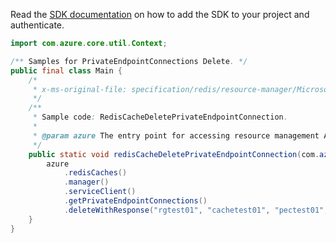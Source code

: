 Read the [SDK documentation](https://github.com/Azure/azure-sdk-for-java/blob/azure-resourcemanager_2.13.0/sdk/resourcemanager/azure-resourcemanager/README.md) on how to add the SDK to your project and authenticate.

```java
import com.azure.core.util.Context;

/** Samples for PrivateEndpointConnections Delete. */
public final class Main {
    /*
     * x-ms-original-file: specification/redis/resource-manager/Microsoft.Cache/stable/2021-06-01/examples/RedisCacheDeletePrivateEndpointConnection.json
     */
    /**
     * Sample code: RedisCacheDeletePrivateEndpointConnection.
     *
     * @param azure The entry point for accessing resource management APIs in Azure.
     */
    public static void redisCacheDeletePrivateEndpointConnection(com.azure.resourcemanager.AzureResourceManager azure) {
        azure
            .redisCaches()
            .manager()
            .serviceClient()
            .getPrivateEndpointConnections()
            .deleteWithResponse("rgtest01", "cachetest01", "pectest01", Context.NONE);
    }
}
```
